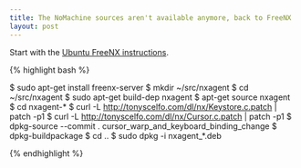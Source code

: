```yaml
---
title: The NoMachine sources aren't available anymore, back to FreeNX
layout: post
---
```


Start with the [Ubuntu FreeNX instructions](https://help.ubuntu.com/community/FreeNX).

{% highlight bash %}

$ sudo apt-get install freenx-server
$ mkdir ~/src/nxagent
$ cd ~/src/nxagent
$ sudo apt-get build-dep nxagent
$ apt-get source nxagent
$ cd nxagent-*
$ curl -L http://tonyscelfo.com/dl/nx/Keystore.c.patch | patch -p1
$ curl -L http://tonyscelfo.com/dl/nx/Cursor.c.patch | patch -p1
$ dpkg-source --commit . cursor_warp_and_keyboard_binding_change
$ dpkg-buildpackage
$ cd ..
$ sudo dpkg -i nxagent_*.deb

{% endhighlight %}
